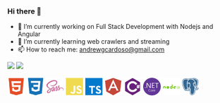 ### Hi there 👋

- 🔭 I’m currently working on Full Stack Development with Nodejs and Angular
- 🌱 I’m currently learning web crawlers and streaming
- 📫 How to reach me: andrewgcardoso@gmail.com

<div>
  <img height="180em" src="https://github-readme-stats.vercel.app/api?username=Andrew-Cardoso&show_icons=true&theme=omni&include_all_commits=true&count_private=true" />  
  <img height="180em" src="https://github-readme-stats.vercel.app/api/top-langs/?username=Andrew-Cardoso&layout=compact&theme=omni" /> 
</div>
<div style="display: inline_block"><br>
  <img align="center" alt="Andrew.html" height="40" width="40" src="https://raw.githubusercontent.com/devicons/devicon/master/icons/html5/html5-plain.svg">  
  <img align="center" alt="Andrew.css" height="40" width="40" src="https://raw.githubusercontent.com/devicons/devicon/master/icons/css3/css3-plain.svg">
  <img align="center" alt="Andrew.sass" height="40" width="40" src="https://raw.githubusercontent.com/devicons/devicon/master/icons/sass/sass-original.svg">
  <img align="center" alt="Andrew.js" height="40" width="40" src="https://raw.githubusercontent.com/devicons/devicon/master/icons/javascript/javascript-plain.svg">
  <img align="center" alt="Andrew.ts" height="40" width="40" src="https://raw.githubusercontent.com/devicons/devicon/master/icons/typescript/typescript-plain.svg">
  <img align="center" alt="Andrew.ngx" height="40" width="40" src="https://raw.githubusercontent.com/devicons/devicon/master/icons/angularjs/angularjs-plain.svg">
  <img align="center" alt="Andrew.cs" height="40" width="40" src="https://raw.githubusercontent.com/devicons/devicon/master/icons/csharp/csharp-plain.svg">
  <img align="center" alt="Andrew.net" height="40" width="40" src="https://raw.githubusercontent.com/devicons/devicon/master/icons/dotnetcore/dotnetcore-original.svg">
  <img align="center" alt="Andrew.node" height="40" width="40" src="https://raw.githubusercontent.com/devicons/devicon/master/icons/nodejs/nodejs-plain-wordmark.svg">
  <img align="center" alt="Andrew.psql" height="40" width="40" src="https://raw.githubusercontent.com/devicons/devicon/master/icons/postgresql/postgresql-plain.svg">  </div>
